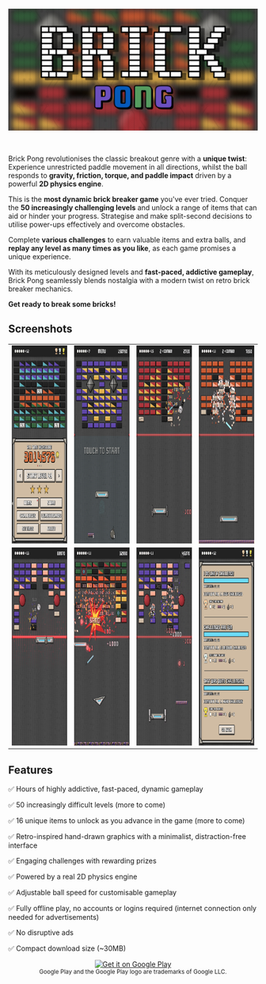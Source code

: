 ![Brick Pong](Screenshots/main.png)

<br />

Brick Pong revolutionises the classic breakout genre with a **unique twist**: Experience unrestricted paddle movement in all directions, whilst the ball responds to **gravity, friction, torque, and paddle impact** driven by a powerful **2D physics engine**.

This is the **most dynamic brick breaker game** you've ever tried. Conquer the **50 increasingly challenging levels** and unlock a range of items that can aid or hinder your progress. Strategise and make split-second decisions to utilise power-ups effectively and overcome obstacles.

Complete **various challenges** to earn valuable items and extra balls, and **replay any level as many times as you like**, as each game promises a unique experience.

With its meticulously designed levels and **fast-paced, addictive gameplay**, Brick Pong seamlessly blends nostalgia with a modern twist on retro brick breaker mechanics.

**Get ready to break some bricks!**

## Screenshots

<table>
    <tr>
        <td><img src = "./Screenshots/screen_1.jpg" style="height: 400px;"/></td>
        <td><img src = "./Screenshots/screen_2.jpg" style="height: 400px;"/></td>
        <td><img src = "./Screenshots/screen_3.jpg" style="height: 400px;"/></td>
        <td><img src = "./Screenshots/screen_4.jpg" style="height: 400px;"/></td>
    </tr>
    <tr>
        <td><img src = "./Screenshots/screen_5.jpg" style="height: 400px;"/></td>
        <td><img src = "./Screenshots/screen_6.jpg" style="height: 400px;"/></td>
        <td><img src = "./Screenshots/screen_7.jpg" style="height: 400px;"/></td>
        <td><img src = "./Screenshots/screen_8.jpg" style="height: 400px;"/></td>
    </tr>
</table>



## Features

✅ Hours of highly addictive, fast-paced, dynamic gameplay

✅ 50 increasingly difficult levels (more to come)

✅ 16 unique items to unlock as you advance in the game (more to come)

✅ Retro-inspired hand-drawn graphics with a minimalist, distraction-free interface

✅ Engaging challenges with rewarding prizes

✅ Powered by a real 2D physics engine

✅ Adjustable ball speed for customisable gameplay

✅ Fully offline play, no accounts or logins required (internet connection only needed for advertisements)

✅ No disruptive ads

✅ Compact download size (~30MB)

<div align="center"><a href='https://play.google.com/store/apps/details?id=com.attilaoroszdev.brickpong&pcampaignid=pcampaignidMKT-Other-global-all-co-prtnr-py-PartBadge-Mar2515-1'><img alt='Get it on Google Play' src='https://play.google.com/intl/en_us/badges/static/images/badges/en_badge_web_generic.png'/></a></div>

<div align="center"><sup>Google Play and the Google Play logo are trademarks of Google LLC.</sup></div>

